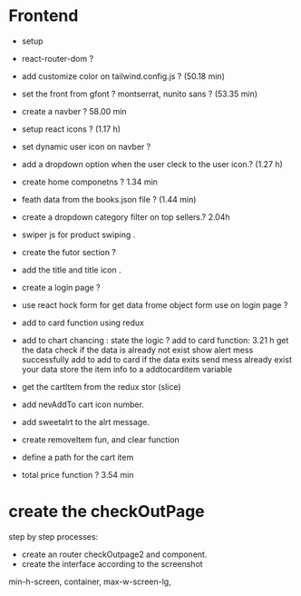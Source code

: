 # Frontend

- setup
- react-router-dom ?
- add customize color on tailwind.config.js ? (50.18 min)
- set the front from gfont ? montserrat, nunito sans ? (53.35 min)
- create a navber ? 58.00 min
- setup react icons ? (1.17 h)
- set dynamic user icon on navber ?
- add a dropdown option when the user cleck to the user icon.? (1.27 h)
- create home componetns ? 1.34 min
- feath data from the books.json file ? (1.44 min)
- create a dropdown category filter on top sellers.?
  2.04h
- swiper js for product swiping .
- create the futor section ?
- add the title and title icon .
- create a login page ?
- use react hock form for get data frome object form use on login page ?
- add to card function using redux


- add to chart chancing :
   state the logic ? add to card function: 3.21 h
   get the data
   check if the data is already not exist show alert mess successfully add to add to card
   if the data exits send mess already exist your data 
   store the item info to a addtocarditem variable

- get the cartItem from the redux stor (slice)
- add nevAddTo cart icon number.
- add sweetalrt to the alrt message.
- create removeItem fun, and clear function
- define a path for  the cart item
- total price function ?
3.54 min

# create the checkOutPage
 step by step processes:
 - create an router checkOutpage2 and component.
 - create the interface according to the screenshot







 min-h-screen, container, max-w-screen-lg, 